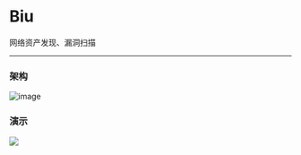 # Biu
网络资产发现、漏洞扫描

---
### 架构

![image](https://raw.githubusercontent.com/0xbug/Biu/master/Biu.png)

### 演示

[![](http://7xqmi7.com1.z0.glb.clouddn.com/screenshot.jpg)](http://7xqmi7.com1.z0.glb.clouddn.com/biu.mp4)
